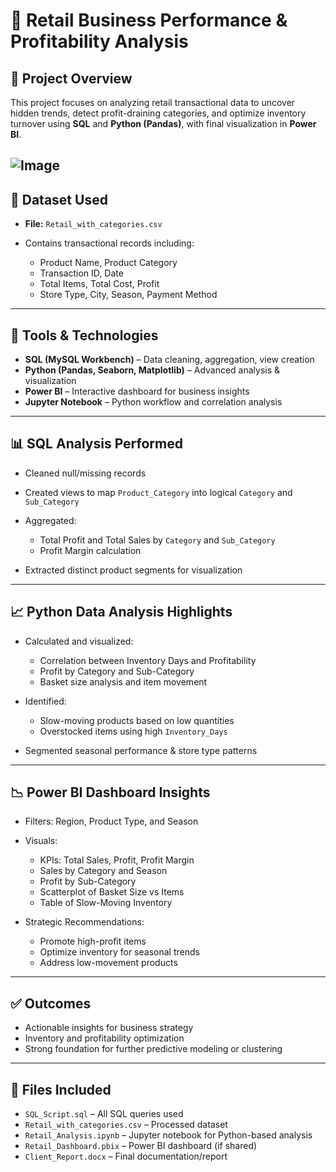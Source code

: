 # 🛒 Retail Business Performance & Profitability Analysis

## 📌 Project Overview

This project focuses on analyzing retail transactional data to uncover hidden trends, detect profit-draining categories, and optimize inventory turnover using **SQL** and **Python (Pandas)**, with final visualization in **Power BI**.

![Image](https://github.com/user-attachments/assets/35dc50de-5e36-4c26-b3fa-80bb1337f355)
---

## 📂 Dataset Used

* **File:** `Retail_with_categories.csv`
* Contains transactional records including:

  * Product Name, Product Category
  * Transaction ID, Date
  * Total Items, Total Cost, Profit
  * Store Type, City, Season, Payment Method

---

## 🧰 Tools & Technologies

* **SQL (MySQL Workbench)** – Data cleaning, aggregation, view creation
* **Python (Pandas, Seaborn, Matplotlib)** – Advanced analysis & visualization
* **Power BI** – Interactive dashboard for business insights
* **Jupyter Notebook** – Python workflow and correlation analysis

---

## 📊 SQL Analysis Performed

* Cleaned null/missing records
* Created views to map `Product_Category` into logical `Category` and `Sub_Category`
* Aggregated:

  * Total Profit and Total Sales by `Category` and `Sub_Category`
  * Profit Margin calculation
* Extracted distinct product segments for visualization

---

## 📈 Python Data Analysis Highlights

* Calculated and visualized:

  * Correlation between Inventory Days and Profitability
  * Profit by Category and Sub-Category
  * Basket size analysis and item movement
* Identified:

  * Slow-moving products based on low quantities
  * Overstocked items using high `Inventory_Days`
* Segmented seasonal performance & store type patterns

---

## 📉 Power BI Dashboard Insights

* Filters: Region, Product Type, and Season
* Visuals:

  * KPIs: Total Sales, Profit, Profit Margin
  * Sales by Category and Season
  * Profit by Sub-Category
  * Scatterplot of Basket Size vs Items
  * Table of Slow-Moving Inventory
* Strategic Recommendations:

  * Promote high-profit items
  * Optimize inventory for seasonal trends
  * Address low-movement products

---

## ✅ Outcomes

* Actionable insights for business strategy
* Inventory and profitability optimization
* Strong foundation for further predictive modeling or clustering

---

## 📎 Files Included

* `SQL_Script.sql` – All SQL queries used
* `Retail_with_categories.csv` – Processed dataset
* `Retail_Analysis.ipynb` – Jupyter notebook for Python-based analysis
* `Retail_Dashboard.pbix` – Power BI dashboard (if shared)
* `Client_Report.docx` – Final documentation/report
